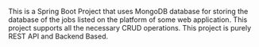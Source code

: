 This is a Spring Boot Project that uses MongoDB database for storing the database of the jobs listed on the platform of some web application. This project supports all the necessary CRUD operations. This project is purely REST API and Backend Based.
